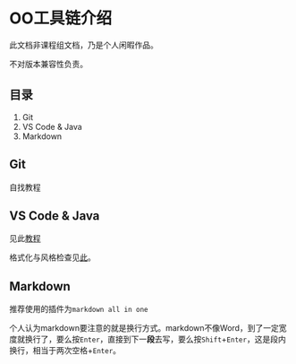 # OO工具链介绍

此文档非课程组文档，乃是个人闲暇作品。

不对版本兼容性负责。

## 目录

1. Git
2. VS Code & Java
3. Markdown

## Git

自找教程

## VS Code & Java

见此[教程](https://github.com/rfhits/Java-Learning/blob/main/notes/000-%E7%94%A8vscode%E5%86%99Java.md)

格式化与风格检查见[此](https://zhuanlan.zhihu.com/p/352979403)。

## Markdown

推荐使用的插件为`markdown all in one`

个人认为markdown要注意的就是换行方式。markdown不像Word，到了一定宽度就换行了，要么按`Enter`，直接到下一**段**去写，要么按`Shift`+`Enter`，这是段内换行，相当于两次空格+`Enter`。
